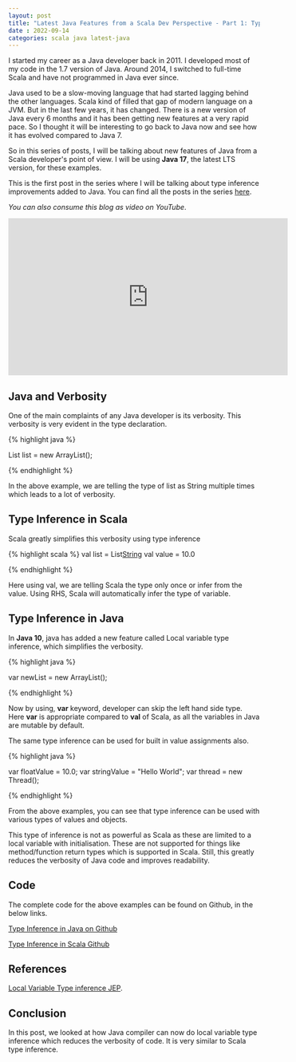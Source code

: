 ```yaml
---
layout: post
title: "Latest Java Features from a Scala Dev Perspective - Part 1: Type Inference"
date : 2022-09-14
categories: scala java latest-java
---
```


I started my career as a Java developer back in 2011. I  developed most of my code in the 1.7 version of Java. Around 2014, I switched to full-time Scala and have not programmed in Java ever since.

Java used to be a slow-moving language that had started lagging behind the other languages. Scala kind of filled that gap of modern language on a JVM. But in the last few years, it has changed. There is a new version of Java every 6 months and it has been getting new features at a very rapid pace. So I thought it will be interesting to go back to Java now and see how it has evolved compared to Java 7.

So in this series of posts, I will be talking about new features of Java from a Scala developer's point of view. I will be using **Java 17**, the latest LTS version, for these examples.

This is the first post in the series where I will be talking about type inference improvements added to Java. You can find all the posts in the series [here](/categories/latest-java).


_You can also consume this blog as video on YouTube_.

<div class="video-container"> <iframe src="https://www.youtube.com/embed/n-DMIlEY9jQ" frameborder="0" width="560" height="315"></iframe> </div>

## Java and Verbosity

One of the main complaints of any Java developer is its verbosity. This verbosity is very evident in the type declaration.

{% highlight java %}

List<String> list = new ArrayList<String>();

{% endhighlight %}

In the above example, we are telling the type of list as String multiple times which leads to a lot of verbosity.

## Type Inference in Scala

Scala greatly simplifies this verbosity using type inference 

{% highlight scala %}
val list = List[String]()
val value = 10.0

{% endhighlight %}

Here using val, we are telling Scala the type only once or infer from the value. Using RHS, Scala will automatically infer the type of variable. 


## Type Inference in Java

In **Java 10**, java has added a new feature called Local variable type inference, which simplifies the verbosity.

{% highlight java %}

var newList = new ArrayList<String>();

{% endhighlight %}

Now by using, **var** keyword, developer can skip the left hand side type. Here **var** is appropriate compared to **val** of Scala,
as all the variables in Java are mutable by default.

The same type inference can be used for built in value assignments also.

{% highlight java %}

var floatValue = 10.0;
var stringValue = "Hello World";
var thread = new Thread();

{% endhighlight %}

From the above examples, you can see that type inference can be used with various types of values and objects. 

This type of inference is not as powerful as Scala as these are limited to a local variable with initialisation. These are not supported for things like method/function return types which is supported in Scala. Still, this greatly reduces the verbosity of Java code and improves readability. 


## Code

The complete code for the above examples can be found on Github, in the below links.

[Type Inference in Java on Github](https://github.com/phatak-dev/latest-java/blob/master/src/main/java/com/madhu/TypeInferenceExample.java)

[Type Inference in Scala Github](https://github.com/phatak-dev/latest-java/blob/master/src/main/scala/com/madhu/TypeInference.scala)


## References

[Local Variable Type inference JEP](https://openjdk.org/jeps/286).

## Conclusion

In this post, we looked at how Java compiler can now do local variable type inference which reduces the verbosity of code. It is very similar to Scala type inference.
